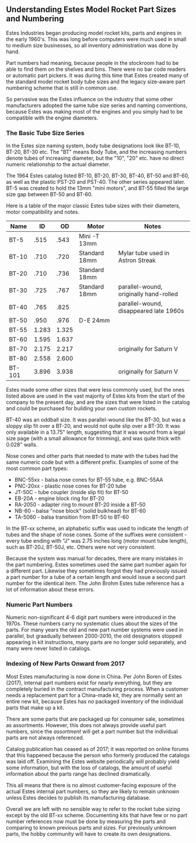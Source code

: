 ## Understanding Estes Model Rocket Part Sizes and Numbering

Estes Industries began producing model rocket kits, parts and engines in the early 1960's.  This was long before
computers were much used in small to medium size businesses, so all inventory administration was done by hand.

Part numbers had meaning, because people in the stockroom had to be able to find them on the shelves and bins.
There were no bar code readers or automatic part pickers.  It was during this time that Estes created many of the
standard model rocket body tube sizes and the legacy size-aware part numbering scheme that is still in common use.

So pervasive was the Estes influence on the industry that some other manufacturers adopted the same tube size series and
naming conventions, because Estes was making most of the engines and you simply had to be compatible with the
engine diameters.

### The Basic Tube Size Series

In the Estes size naming system, body tube designations look like BT-10, BT-20, BT-30 etc.  The "BT" means Body Tube,
and the increasing numbers denote tubes of increasing diameter, but the "10", "20" etc. have no direct numeric
relationship to the actual diameter.

The 1964 Estes catalog listed BT-10, BT-20, BT-30, BT-40, BT-50 and BT-60, as well as the plastic PST-20 and
PST-40.  The other series appeared later.  BT-5 was created to hold the 13mm "mini motors", and BT-55 filled
the large size gap between BT-50 and BT-60.

Here is a table of the major classic Estes tube sizes with their diameters, motor compatibility and notes.

| Name   |  ID   |   OD  |   Motor       | Notes
| ----   | ----  | ----  | ----          | ----
| BT-5   | .515  | .543  | Mini -T 13mm  |
| BT-10  | .710  | .720  | Standard 18mm | Mylar tube used in Astron Streak
| BT-20  | .710  | .736  | Standard 18mm |
| BT-30  | .725  | .767  | Standard 18mm | parallel-wound, originally hand-rolled
| BT-40  | .765  | .825  |               | parallel-wound, disappeared late 1960s
| BT-50  | .950  | .976  | D-E 24mm      |
| BT-55  | 1.283 | 1.325 |               |
| BT-60  | 1.595 | 1.637 |               |
| BT-70  | 2.175 | 2.217 |               | originally for Saturn V
| BT-80  | 2.558 | 2.600 |               |
| BT-101 | 3.896 | 3.938 |               | originally for Saturn V

Estes made some other sizes that were less commonly used, but the ones listed above are used in the vast majority
of Estes kits from the start of the company to the present day, and are the sizes that were listed in the
catalog and could be purchased for building your own custom rockets.

BT-40 was an oddball size.  It was parallel-wound like the BT-30, but was a sloppy slip fit over a BT-20,
and would not quite slip over a BT-30.  It was only available in a 13.75" length, suggesting that it was
wound from a legal size page (with a small allowance for trimming), and was quite thick with 0.028" walls.

Nose cones and other parts that needed to mate with the tubes had the same numeric code but with a different
prefix.  Examples of some of the most common part types:

* BNC-55xx - balsa nose cones for BT-55 tube, e.g. BNC-55AA
* PNC-20xx - plastic nose cones for BT-20 tube
* JT-50C - tube coupler (inside slip fit) for BT-50
* EB-20A - engine block ring for BT-20
* RA-2050 - adapter ring to mount BT-20 inside a BT-50
* NB-60 - balsa "nose block" (solid bulkhead) for BT-60
* TA-5060 - balsa transition from BT-50 to BT-60

In the BT-xx scheme, an alphabetic suffix was used to indicate the length of tubes and the shape of nose cones.
Some of the suffixes were consistent - every tube ending with "J" was 2.75 inches long (motor mount tube length),
such as BT-20J, BT-50J, etc.  Others were not very consistent.

Because the system was manual for decades, there are many mistakes in the part numbering.  Estes sometimes
used the same part number again for a different part.  Likewise they sometimes forgot they had previously issued a part
number for a tube of a certain length and would issue a second part number for the identical item.  The John Brohm
Estes tube reference has a lot of information about these errors.

### Numeric Part Numbers

Numeric non-significant 4-6 digit part numbers were introduced in the 1970s.  These numbers carry no systematic
clues about the sizes of the parts.  For many years the old and new part number systems were used in parallel, but
graadually between 2000-2010, the old designators stopped appearing in kit instructions, many parts are no longer
sold separately, and many were never listed in catalogs.  

### Indexing of New Parts Onward from 2017

Most Estes manufacturing is now done in China.  Per John Boren of Estes (2017), internal part numbers exist for nearly
everything, but they are completely buried in the contract manufacturing process.  When a customer needs a replacement
part for a China-made kit, they are normally sent an entire new kit, because Estes has no packaged inventory of the
individual parts that make up a kit.

There are some parts that are packaged up for consumer sale, sometimes as assortments.  However, this does not always
provide useful part numbers, since the _assortment_ will get a part number but the individual parts are not
always referenced.

Catalog publication has ceased as of 2017; it was reported on online forums that this happened because the person
who formerly produced the catalogs was laid off.
Examining the Estes website periodically will probably yield some information, but with the
loss of catalogs, the amount of useful information about the parts range has declined dramatically.

This all means that there is no almost customer-facing exposure of the actual Estes internal part numbers, so they are likely to
remain unknown unless Estes decides to publish its manufacturing database.

Overall we are left with no sensible way to refer to the rocket tube sizing except by the old BT-xx scheme.
Documenting kits that have few or no part number references now must be done by measuring the parts and comparing
to known previous parts and sizes.  For previously unknown parts, the hobby community will have to create its
own designations.  

